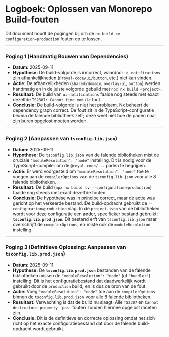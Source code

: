 # Logboek: Oplossen van Monorepo Build-fouten

Dit document houdt de pogingen bij om de `nx build cv --configuration=production` fouten op te lossen.

---

### Poging 1 (Handmatig Bouwen van Dependencies)

*   **Datum:** 2025-09-11
*   **Hypothese:** De build-volgorde is incorrect, waardoor `ui-notifications` zijn afhankelijkheden (`@royal-code/ui/button`, etc.) niet kan vinden.
*   **Actie:** De afhankelijkheden (`shared/domain`, `overlay-ui`, `button`) werden handmatig en in de juiste volgorde gebuild met `npx nx build <project>`.
*   **Resultaat:** De build van `ui-notifications` faalde nog steeds met exact dezelfde `TS2307: Cannot find module` fout.
*   **Conclusie:** De build-volgorde is niet het probleem. Nx beheert de dependency graph correct. De fout zit in de TypeScript-configuratie *binnen* de falende bibliotheek zelf; deze weet niet hoe de paden naar zijn buren opgelost moeten worden.

---

### Poging 2 (Aanpassen van `tsconfig.lib.json`)

*   **Datum:** 2025-09-11
*   **Hypothese:** De `tsconfig.lib.json` van de falende bibliotheken mist de cruciale `"moduleResolution": "node"` instelling. Dit is nodig voor de TypeScript-compiler om de `@royal-code/...` paden te begrijpen.
*   **Actie:** Er werd voorgesteld om `"moduleResolution": "node"` toe te voegen aan de `compilerOptions` van de `tsconfig.lib.json` voor alle 8 falende bibliotheken.
*   **Resultaat:** De build (`npx nx build cv --configuration=production`) faalde nog steeds met exact dezelfde fouten.
*   **Conclusie:** De hypothese was in principe correct, maar de actie was gericht op het verkeerde bestand. De build-opdracht gebruikt de `--configuration=production` vlag. In de `project.json` van de bibliotheken wordt voor deze configuratie een ander, specifieker bestand gebruikt: **`tsconfig.lib.prod.json`**. Dit bestand erft van `tsconfig.lib.json` maar overschrijft de `compilerOptions`, en miste ook de `moduleResolution` instelling.

---

### Poging 3 (Definitieve Oplossing: Aanpassen van `tsconfig.lib.prod.json`)

*   **Datum:** 2025-09-11
*   **Hypothese:** De **`tsconfig.lib.prod.json`** bestanden van de falende bibliotheken missen de `"moduleResolution": "node"` (of `"bundler"`) instelling. Dit is het configuratiebestand dat daadwerkelijk wordt gebruikt door de `production` build, en is dus de bron van de fout.
*   **Actie:** Voeg `"moduleResolution": "node"` toe aan de `compilerOptions` binnen de `tsconfig.lib.prod.json` voor alle 8 falende bibliotheken.
*   **Resultaat:** Verwachting is dat de build nu slaagt. Alle `TS2307` en `Cannot destructure property 'pos'` fouten zouden hiermee opgelost moeten zijn.
*   **Conclusie:** Dit is de definitieve en correcte oplossing omdat het zich richt op het exacte configuratiebestand dat door de falende build-opdracht wordt gebruikt.


